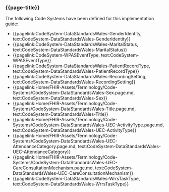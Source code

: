 ### {{page-title}}

The following Code Systems have been defined for this implementation guide:
* {{pagelink:CodeSystem-DataStandardsWales-GenderIdentity, text:CodeSystem-DataStandardsWales-GenderIdentity}}
* {{pagelink:CodeSystem-DataStandardsWales-MaritalStatus, text:CodeSystem-DataStandardsWales-MaritalStatus}}
* {{pagelink:CodeSystem-WPASEventType, text:CodeSystem-WPASEventType}}
* {{pagelink:CodeSystem-DataStandardsWales-PatientRecordType, text:CodeSystem-DataStandardsWales-PatientRecordType}}
* {{pagelink:CodeSystem-DataStandardsWales-RecordingSetting, text:CodeSystem-DataStandardsWales-RecordingSetting}}
* {{pagelink:Home/FHIR-Assets/Terminology/Code-Systems/CodeSystem-DataStandardsWales-Sex.page.md, text:CodeSystem-DataStandardsWales-Sex}}
* {{pagelink:Home/FHIR-Assets/Terminology/Code-Systems/CodeSystem-DataStandardsWales-Title.page.md, text:CodeSystem-DataStandardsWales-Title}}
* {{pagelink:Home/FHIR-Assets/Terminology/Code-Systems/CodeSystem-DataStandardsWales-UEC-ActivityType.page.md, text:CodeSystem-DataStandardsWales-UEC-ActivityType}}
* {{pagelink:Home/FHIR-Assets/Terminology/Code-Systems/CodeSystem-DataStandardsWales-UEC-AttendanceCategory.page.md, text:CodeSystem-DataStandardsWales-UEC-AttendanceCategory}}
* {{pagelink:Home/FHIR-Assets/Terminology/Code-Systems/CodeSystem-DataStandardsWales-UEC-CareConsultationMechanism.page.md, text:CodeSystem-DataStandardsWales-UEC-CareConsultationMechanism}}
* {{pagelink:CodeSystem-DataStandardsWales-WrrsTaskType, text:CodeSystem-DataStandardsWales-WrrsTaskType}}